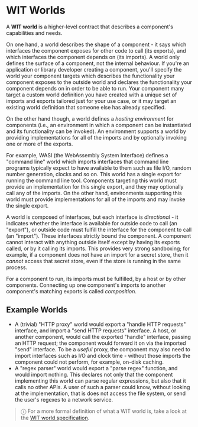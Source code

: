 # WIT Worlds

A **WIT world** is a higher-level contract that describes a component's capabilities and needs.

On one hand, a world describes the shape of a component - it says which interfaces the component exposes for other code to call (its exports), and which interfaces the component depends on (its imports). A world only defines the surface of a component, not the internal behaviour. If you're an application or library developer creating a component, you'll specify the world your component targets which describes the functionality your component exposes to the outside world and declares the functionality your component depends on in order to be able to run. Your component many target a custom world definition you have created with a unique set of imports and exports tailored just for your use case, or it may target an existing world definition that someone else has already specified.

On the other hand though, a world defines a _hosting environment_ for components (i.e., an environment in which a component can be instantiated and its functionality can be invoked). An environment supports a world by providing implementations for all of the imports and by optionally invoking one or more of the exports.

For example, WASI (the WebAssembly System Interface) defines a "command line" world which imports interfaces that command line programs typically expect to have available to them such as file I/O, random number generation, clocks and so on. This world has a single export for running the command line tool. Components targeting this world must provide an implementation for this single export, and they may optionally call any of the imports. On the other hand, environments supporting this world must provide implementations for all of the imports and may invoke the single export.

A world is composed of interfaces, but each interface is _directional_ - it indicates whether the interface is available for outside code to call (an "export"), or outside code must fulfill the interface for the component to call (an "import"). These interfaces strictly bound the component. A component cannot interact with anything outside itself except by having its exports called, or by it calling its imports. This provides very strong sandboxing; for example, if a component does not have an import for a secret store, then it _cannot_ access that secret store, even if the store is running in the same process.

For a component to run, its imports must be fulfilled, by a host or by other components. Connecting up one component's imports to another component's matching exports is called _composition_.

## Example Worlds

* A (trivial) "HTTP proxy" world would export a "handle HTTP requests" interface, and import a "send HTTP requests" interface. A host, or another component, would call the exported "handle" interface, passing an HTTP request; the component would forward it on via the imported "send" interface. To be a _useful_ proxy, the component may also need to import interfaces such as I/O and clock time - without those imports the component could not perform, for example, on-disk caching.
* A "regex parser" world would export a "parse regex" function, and would import nothing. This declares not only that the component implementing this world can parse regular expressions, but also that it calls no other APIs. A user of such a parser could know, without looking at the implementation, that is does not access the file system, or send the user's regexes to a network service.

> ⓘ For a more formal definition of what a WIT world is, take a look at the [WIT world specification](https://github.com/WebAssembly/component-model/blob/main/design/mvp/WIT.md#wit-worlds).
